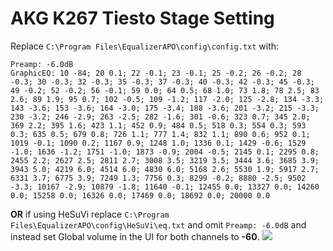 # AKG K267 Tiesto Stage Setting
Replace `C:\Program Files\EqualizerAPO\config\config.txt` with:
```
Preamp: -6.0dB
GraphicEQ: 10 -84; 20 0.1; 22 -0.1; 23 -0.1; 25 -0.2; 26 -0.2; 28 -0.3; 30 -0.3; 32 -0.3; 35 -0.3; 37 -0.3; 40 -0.3; 42 -0.3; 45 -0.3; 49 -0.2; 52 -0.2; 56 -0.1; 59 0.0; 64 0.5; 68 1.0; 73 1.8; 78 2.5; 83 2.6; 89 1.9; 95 0.7; 102 -0.5; 109 -1.2; 117 -2.0; 125 -2.8; 134 -3.3; 143 -3.6; 153 -3.6; 164 -3.0; 175 -3.4; 188 -3.6; 201 -3.2; 215 -3.3; 230 -3.2; 246 -2.9; 263 -2.5; 282 -1.6; 301 -0.6; 323 0.7; 345 2.0; 369 2.2; 395 1.6; 423 1.1; 452 0.9; 484 0.5; 518 0.3; 554 0.3; 593 0.3; 635 0.5; 679 0.8; 726 1.1; 777 1.4; 832 1.1; 890 0.6; 952 0.1; 1019 -0.1; 1090 0.2; 1167 0.9; 1248 1.0; 1336 0.1; 1429 -0.6; 1529 -1.0; 1636 -1.2; 1751 -1.0; 1873 -0.9; 2004 -0.5; 2145 0.1; 2295 0.8; 2455 2.2; 2627 2.5; 2811 2.7; 3008 3.5; 3219 3.5; 3444 3.6; 3685 3.9; 3943 5.0; 4219 6.0; 4514 6.0; 4830 6.0; 5168 2.6; 5530 1.9; 5917 2.7; 6331 3.7; 6775 3.9; 7249 1.3; 7756 0.3; 8299 -0.2; 8880 -2.5; 9502 -3.3; 10167 -2.9; 10879 -1.8; 11640 -0.1; 12455 0.0; 13327 0.0; 14260 0.0; 15258 0.0; 16326 0.0; 17469 0.0; 18692 0.0; 20000 0.0
```
**OR** if using HeSuVi replace `C:\Program Files\EqualizerAPO\config\HeSuVi\eq.txt` and omit `Preamp: -6.0dB` and instead set Global volume in the UI for both channels to **-60**.
![](https://raw.githubusercontent.com/jaakkopasanen/AutoEq/master/results/Sonoma%20Model%20One/innerfidelity/onear/AKG%20K267%20Tiesto%20Stage%20Setting/AKG%20K267%20Tiesto%20Stage%20Setting.png)
